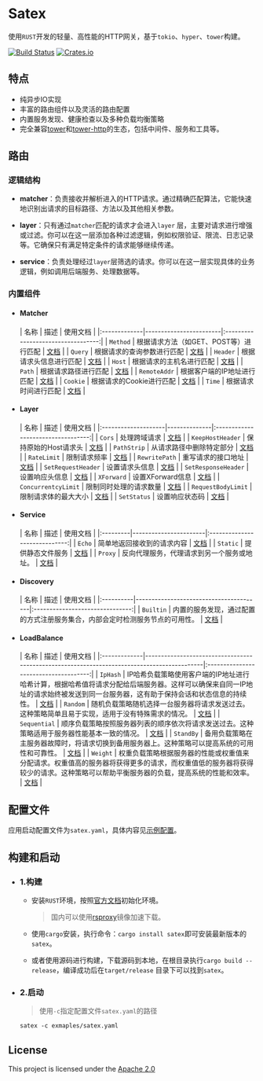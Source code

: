 # Satex

使用`RUST`开发的轻量、高性能的HTTP网关，基于`tokio`、`hyper`、`tower`构建。

[![Build Status](https://github.com/w-sodalite/satex/actions/workflows/rust.yml/badge.svg?branch=master)](https://github.com/w-sodalite/satex/actions/workflows/rust.yml)
[![Crates.io](https://img.shields.io/crates/v/satex)](https://crates.io/crates/satex)

## 特点

- 纯异步IO实现
- 丰富的路由组件以及灵活的路由配置
- 内置服务发现、健康检查以及多种负载均衡策略
- 完全兼容[tower](https://crates.io/crates/tower)和[tower-http](https://crates.io/crates/tower-http)的生态，包括中间件、服务和工具等。

## 路由

### 逻辑结构

- **matcher**：负责接收并解析进入的HTTP请求。通过精确匹配算法，它能快速地识别出请求的目标路径、方法以及其他相关参数。

- **layer**：只有通过`matcher`匹配的请求才会进入`layer`
  层，主要对请求进行增强或过滤。你可以在这一层添加各种过滤逻辑，例如权限验证、限流、日志记录等。它确保只有满足特定条件的请求能够继续传递。

- **service**：负责处理经过`layer`层筛选的请求。你可以在这一层实现具体的业务逻辑，例如调用后端服务、处理数据等。

### 内置组件

- #### Matcher

  | 名称           | 描述                     |                使用文档                |
                |:-------------|------------------------|:----------------------------------:|
  | `Method`     | 根据请求方法（如GET、POST等）进行匹配 |   [文档](docs/matchers/method.md)    |
  | `Query`      | 根据请求的查询参数进行匹配          |    [文档](docs/matchers/query.md)    |
  | `Header`     | 根据请求头信息进行匹配            |   [文档](docs/matchers/header.md)    |
  | `Host`       | 根据请求的主机名进行匹配           |    [文档](docs/matchers/host.md)     |
  | `Path`       | 根据请求路径进行匹配             |    [文档](docs/matchers/path.md)     |
  | `RemoteAddr` | 根据客户端的IP地址进行匹配         | [文档](docs/matchers/remote_addr.md) |
  | `Cookie`     | 根据请求的Cookie进行匹配        |   [文档](docs/matchers/cookie.md)    |
  | `Time`       | 根据请求时间进行匹配             |    [文档](docs/matchers/time.md)     |

- #### Layer

  | 名称                  | 描述           |                使用文档                |
                |:--------------------|--------------|:----------------------------------:|
  | `Cors`              | 处理跨域请求       |     [文档](docs/layers/cors.md)      |
  | `KeepHostHeader`    | 保持原始的Host请求头 |    [文档](docs/matchers/query.md)    |
  | `PathStrip`         | 从请求路径中删除特定部分 |   [文档](docs/matchers/header.md)    |
  | `RateLimit`         | 限制请求频率       |    [文档](docs/matchers/host.md)     |
  | `RewritePath`       | 重写请求的接口地址    |    [文档](docs/matchers/time.md)     |
  | `SetRequestHeader`  | 设置请求头信息      |    [文档](docs/matchers/path.md)     |
  | `SetResponseHeader` | 设置响应头信息      |    [文档](docs/matchers/path.md)     |
  | `XForward`          | 设置XForward信息 |    [文档](docs/matchers/path.md)     |
  | `ConcurrentcyLimit` | 限制同时处理的请求数量  | [文档](docs/matchers/remote_addr.md) |
  | `RequestBodyLimit`  | 限制请求体的最大大小   |   [文档](docs/matchers/cookie.md)    |
  | `SetStatus`         | 设置响应状态码      |    [文档](docs/matchers/time.md)     |

- #### Service

  | 名称       | 描述                    |             使用文档              |
                |:---------|-----------------------|:-----------------------------:|
  | `Echo`   | 简单地返回接收到的请求内容         |  [文档](docs/services/echo.md)  |
  | `Static` | 提供静态文件服务              | [文档](docs/services/static.md) |
  | `Proxy`  | 反向代理服务，代理请求到另一个服务或地址。 | [文档](docs/services/proxy.md)  |

- #### Discovery

  | 名称        | 描述                                     |              使用文档               |
                |:----------|----------------------------------------|:-------------------------------:|
  | `Builtin` | 内置的服务发现，通过配置的方式注册服务集合，内部会定时检测服务节点的可用性。 | [文档](docs/discovery/builtin.md) |

- #### LoadBalance

  | 名称           | 描述                                                                                         |                 使用文档                  |
                |:-------------|--------------------------------------------------------------------------------------------|:-------------------------------------:|
  | `IpHash`     | IP哈希负载策略使用客户端的IP地址进行哈希计算，根据哈希值将请求分配给后端服务器。这样可以确保来自同一IP地址的请求始终被发送到同一台服务器，这有助于保持会话和状态信息的持续性。 |  [文档](docs/load_balance/ip_hash.md)   |
  | `Random`     | 随机负载策略随机选择一台服务器将请求发送过去。这种策略简单且易于实现，适用于没有特殊需求的情况。                                           |   [文档](docs/load_balance/random.md)   |
  | `Sequential` | 顺序负载策略按照服务器列表的顺序依次将请求发送过去。这种策略适用于服务器性能基本一致的情况。                                             | [文档](docs/load_balance/sequential.md) |
  | `StandBy`    | 备用负载策略在主服务器故障时，将请求切换到备用服务器上。这种策略可以提高系统的可用性和可靠性。                                            |  [文档](docs/load_balance/stand_by.md)  |
  | `Weight`     | 权重负载策略根据服务器的性能或权重值来分配请求。权重值高的服务器将获得更多的请求，而权重值低的服务器将获得较少的请求。这种策略可以帮助平衡服务器的负载，提高系统的性能和效率。    |   [文档](docs/load_balance/weight.md)   |

## 配置文件

应用启动配置文件为`satex.yaml`，具体内容见[示例配置](examples/satex.yaml)。

## 构建和启动

- ### 1.构建

    - 安装`RUST`环境，按照[官方文档](https://www.rust-lang.org/zh-CN/learn/get-started)初始化环境。
      > 国内可以使用[rsproxy](https://rsproxy.cn/#getStarted)镜像加速下载。

    - 使用`cargo`安装，执行命令：`cargo install satex`即可安装最新版本的`satex`。

    - 或者使用源码进行构建，下载源码到本地，在根目录执行`cargo build --release`，编译成功后在`target/release`
      目录下可以找到`satex`。

- ### 2.启动

  > 使用`-c`指定配置文件`satex.yaml`的路径

    ```shell
    satex -c exmaples/satex.yaml
    ```

## License

This project is licensed under the [Apache 2.0](./LICENSE)
